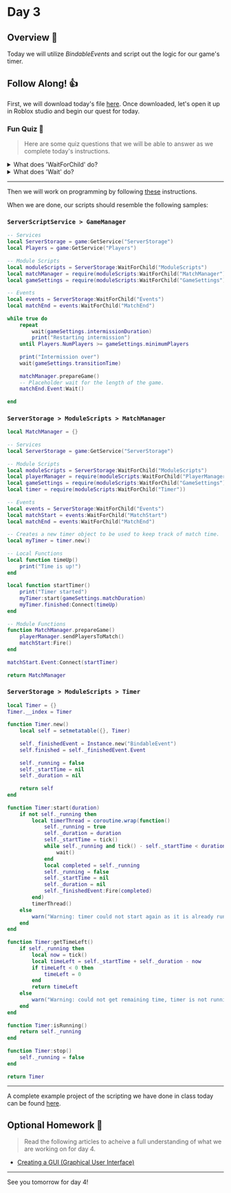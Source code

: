# Day 3

## Overview 👀
Today we will utilize *BindableEvents* and script out the logic for our game's timer.

## Follow Along! 👍
First, we will download today's file [here](https://education.roblox.com/assets/bltf337a667bbe03989/battleroyale_lesson3_final.rbxl?disposition=inline). Once downloaded, let's open it up in Roblox studio and begin our quest for today.

### Fun Quiz 🧠
> Here are some quiz questions that we will be able to answer as we complete today's instructions.

<details>
  <summary>What does 'WaitForChild' do?</summary>
  The 'WaitForChild' method is used by variables that represent folders in our explorer. This method allows us to reach into the folder that it's instance represents and pick a file programmatically.
</details>

<details>
  <summary>What does 'Wait' do?</summary>
	The 'Wait' method stops the script from continuing until the event has been resolved (completed).
</details>

---

Then we will work on programming by following [these](https://education.roblox.com/en-us/resources/battle-royale/timers-and-custom-events) instructions.

When we are done, our scripts should resemble the following samples:

### `ServerScriptService > GameManager`
```lua
-- Services
local ServerStorage = game:GetService("ServerStorage")
local Players = game:GetService("Players")
 
-- Module Scripts
local moduleScripts = ServerStorage:WaitForChild("ModuleScripts")
local matchManager = require(moduleScripts:WaitForChild("MatchManager"))
local gameSettings = require(moduleScripts:WaitForChild("GameSettings"))
 
-- Events
local events = ServerStorage:WaitForChild("Events")
local matchEnd = events:WaitForChild("MatchEnd")
 
while true do
	repeat
		wait(gameSettings.intermissionDuration)
		print("Restarting intermission")
	until Players.NumPlayers >= gameSettings.minimumPlayers
 
	print("Intermission over")
	wait(gameSettings.transitionTime)
	
	matchManager.prepareGame()
	-- Placeholder wait for the length of the game.
	matchEnd.Event:Wait()
 
end
```

### `ServerStorage > ModuleScripts > MatchManager`
```lua
local MatchManager = {}
 
-- Services
local ServerStorage = game:GetService("ServerStorage")
 
-- Module Scripts
local moduleScripts = ServerStorage:WaitForChild("ModuleScripts")
local playerManager = require(moduleScripts:WaitForChild("PlayerManager"))
local gameSettings = require(moduleScripts:WaitForChild("GameSettings"))
local timer = require(moduleScripts:WaitForChild("Timer"))
 
-- Events
local events = ServerStorage:WaitForChild("Events")
local matchStart = events:WaitForChild("MatchStart")
local matchEnd = events:WaitForChild("MatchEnd")
 
-- Creates a new timer object to be used to keep track of match time. 
local myTimer = timer.new()
 
-- Local Functions
local function timeUp()
	print("Time is up!")
end
 
local function startTimer()
	print("Timer started")
	myTimer:start(gameSettings.matchDuration)
	myTimer.finished:Connect(timeUp)	
end
 
-- Module Functions
function MatchManager.prepareGame()
	playerManager.sendPlayersToMatch()
	matchStart:Fire()
end
 
matchStart.Event:Connect(startTimer)
 
return MatchManager
```

### `ServerStorage > ModuleScripts > Timer`
```lua
local Timer = {}
Timer.__index = Timer
 
function Timer.new()
	local self = setmetatable({}, Timer)
 
	self._finishedEvent = Instance.new("BindableEvent")
	self.finished = self._finishedEvent.Event
	
	self._running = false
	self._startTime = nil
	self._duration = nil
	
	return self
end
 
function Timer:start(duration)
	if not self._running then
		local timerThread = coroutine.wrap(function()
			self._running = true
			self._duration = duration
			self._startTime = tick()
			while self._running and tick() - self._startTime < duration do
				wait()
			end
			local completed = self._running
			self._running = false
			self._startTime = nil
			self._duration = nil
			self._finishedEvent:Fire(completed)
		end)
		timerThread()
	else
		warn("Warning: timer could not start again as it is already running.")
	end
end
 
function Timer:getTimeLeft()
	if self._running then
		local now = tick()
		local timeLeft = self._startTime + self._duration - now
		if timeLeft < 0 then
			timeLeft = 0
		end
		return timeLeft
	else
		warn("Warning: could not get remaining time, timer is not running.")
	end
end
 
function Timer:isRunning()
	return self._running
end
 
function Timer:stop()
	self._running = false
end
 
return Timer
```

---

A complete example project of the scripting we have done in class today can be found [here](https://education.roblox.com/assets/blt03dc7fe967c0c5f3/battleroyale_lesson4_final.rbxl?disposition=inline).

## Optional Homework 📄
> Read the following articles to acheive a full understanding of what we are working on for day 4.

* [Creating a GUI (Graphical User Interface)](https://education.roblox.com/en-us/resources/battle-royale/displaying-information-with-gui)

---

See you tomorrow for day 4!

